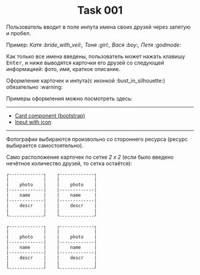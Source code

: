<p align="center">
  <h1 align="center">Task 001</h1>
</p>

<p>Пользователь вводит в поле инпута имена своих друзей через запятую и пробел.</p>
<p>Пример:
    <i>Катя :bride_with_veil:, Тоня :girl:, Вася :boy:, Петя :godmode:</i>
</p>

<p>Как только все имена введены, пользователь может нажать клавишу <kbd>Enter</kbd>, и ниже выводятся карточки его друзей со следующей информацией: фото, имя, краткое описание.</p>

<p>Оформление карточек и инпута(с иконкой :bust_in_silhouette:) обязательно :warning:</p>

Примеры оформления можно посмотреть здесь:

***

 - <a href="https://getbootstrap.com/docs/4.1/components/card/">Card component (bootstrap)</a>
 - <a href="http://stackoverflow.com/question/18838964/add-bootstrap-glyphicon-to-input-box">Input with icon</a>

***

 <p>Фотографии выбираются произвольно со стороннего ресурса (ресурс выбирается самостоятельно).</p>

Само расположение карточек по сетке _2 х 2_ (если было введено нечётное количество друзей, то сетка остаётся):


```
┌-------------┐    ┌-------------┐
|             |    |             |
|    photo    |    |    photo    |
|-------------|    |-------------|
|    name     |    |    name     |
|-------------|    |-------------|
|    descr    |    |    descr    |
|             |    |             |
└-------------┘    └-------------┘

┌-------------┐    ┌-------------┐
|             |    |             |
|    photo    |    |    photo    |
|-------------|    |-------------|
|    name     |    |    name     |
|-------------|    |-------------|
|    descr    |    |    descr    |
|             |    |             |
└-------------┘    └-------------┘

```